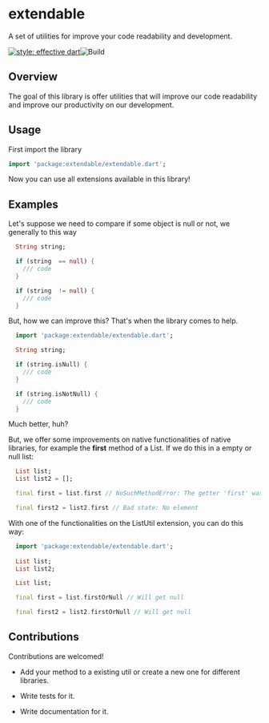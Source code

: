 # extendable

A set of utilities for improve your code readability and development.

[![style: effective dart](https://img.shields.io/badge/style-effective_dart-40c4ff.svg)](https://pub.dev/packages/effective_dart)![Build](https://github.com/lucased78/extendable/workflows/Build/badge.svg)

## Overview

The goal of this library is offer utilities that will improve our code readability and improve
our productivity on our development.

## Usage

First import the library

```dart
import 'package:extendable/extendable.dart';
```

Now you can use all extensions available in this library!

## Examples

Let's suppose we need to compare if some object is null or not, we generally to this way

```dart
  String string;

  if (string  == null) {
    /// code
  }

  if (string  != null) {
    /// code
  }
```

But, how we can improve this? That's when the library comes to help.

```dart
  import 'package:extendable/extendable.dart';

  String string;

  if (string.isNull) {
    /// code
  }

  if (string.isNotNull) {
    /// code
  }
```

Much better, huh?

But, we offer some improvements on native functionalities of native libraries, for example the **first** method of a List. If we
do this in a empty or null list:

```dart
  List list;
  List list2 = [];

  final first = list.first // NoSuchMethodError: The getter 'first' was called on null.

  final first2 = list2.first // Bad state: No element
```

With one of the functionalities on the ListUtil extension, you can do this way:

```dart
  import 'package:extendable/extendable.dart';
  
  List list;
  List list2;

  List list;

  final first = list.firstOrNull // Will get null

  final first2 = list2.firstOrNull // Will get null
```

## Contributions

Contributions are welcomed!

* Add your method to a existing util or create a new one for different libraries.

* Write tests for it.

* Write documentation for it.